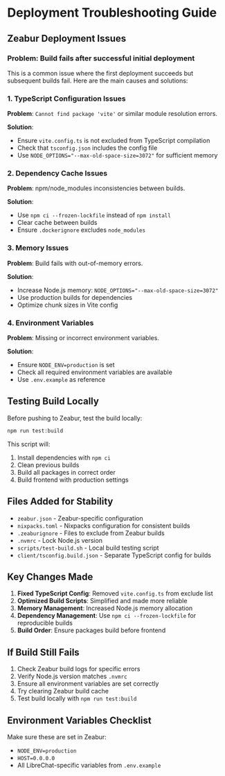 # Deployment Troubleshooting Guide

## Zeabur Deployment Issues

### Problem: Build fails after successful initial deployment

This is a common issue where the first deployment succeeds but subsequent builds fail. Here are the main causes and solutions:

### 1. TypeScript Configuration Issues

**Problem**: `Cannot find package 'vite'` or similar module resolution errors.

**Solution**: 
- Ensure `vite.config.ts` is not excluded from TypeScript compilation
- Check that `tsconfig.json` includes the config file
- Use `NODE_OPTIONS="--max-old-space-size=3072"` for sufficient memory

### 2. Dependency Cache Issues

**Problem**: npm/node_modules inconsistencies between builds.

**Solution**:
- Use `npm ci --frozen-lockfile` instead of `npm install`
- Clear cache between builds
- Ensure `.dockerignore` excludes `node_modules`

### 3. Memory Issues

**Problem**: Build fails with out-of-memory errors.

**Solution**:
- Increase Node.js memory: `NODE_OPTIONS="--max-old-space-size=3072"`
- Use production builds for dependencies
- Optimize chunk sizes in Vite config

### 4. Environment Variables

**Problem**: Missing or incorrect environment variables.

**Solution**:
- Ensure `NODE_ENV=production` is set
- Check all required environment variables are available
- Use `.env.example` as reference

## Testing Build Locally

Before pushing to Zeabur, test the build locally:

```bash
npm run test:build
```

This script will:
1. Install dependencies with `npm ci`
2. Clean previous builds
3. Build all packages in correct order
4. Build frontend with production settings

## Files Added for Stability

- `zeabur.json` - Zeabur-specific configuration
- `nixpacks.toml` - Nixpacks configuration for consistent builds
- `.zeaburignore` - Files to exclude from Zeabur builds
- `.nvmrc` - Lock Node.js version
- `scripts/test-build.sh` - Local build testing script
- `client/tsconfig.build.json` - Separate TypeScript config for builds

## Key Changes Made

1. **Fixed TypeScript Config**: Removed `vite.config.ts` from exclude list
2. **Optimized Build Scripts**: Simplified and made more reliable
3. **Memory Management**: Increased Node.js memory allocation
4. **Dependency Management**: Use `npm ci --frozen-lockfile` for reproducible builds
5. **Build Order**: Ensure packages build before frontend

## If Build Still Fails

1. Check Zeabur build logs for specific errors
2. Verify Node.js version matches `.nvmrc`
3. Ensure all environment variables are set correctly
4. Try clearing Zeabur build cache
5. Test build locally with `npm run test:build`

## Environment Variables Checklist

Make sure these are set in Zeabur:
- `NODE_ENV=production`
- `HOST=0.0.0.0`
- All LibreChat-specific variables from `.env.example`
